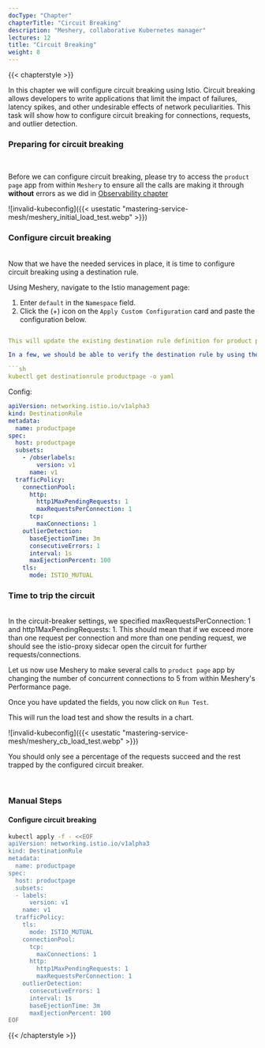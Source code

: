 ```yaml
---
docType: "Chapter"
chapterTitle: "Circuit Breaking"
description: "Meshery, collaborative Kubernetes manager"
lectures: 12
title: "Circuit Breaking"
weight: 8
---
```


{{< chapterstyle >}}

In this chapter we will configure circuit breaking using Istio. Circuit breaking allows developers to write applications that limit the impact of failures, latency spikes, and other undesirable effects of network peculiarities. This task will show how to configure circuit breaking for connections, requests, and outlier detection.

### Preparing for circuit breaking
<br />

Before we can configure circuit breaking, please try to access the `product page` app from within `Meshery` to ensure all the calls are making it through **without** errors as we did in [Observability chapter](observability)

![invalid-kubeconfig]({{< usestatic "mastering-service-mesh/meshery_initial_load_test.webp" >}})

### Configure circuit breaking

<br />
Now that we have the needed services in place, it is time to configure circuit breaking using
a destination rule.

Using Meshery, navigate to the Istio management page:

1. Enter `default` in the `Namespace` field.
2. Click the (+) icon on the `Apply Custom Configuration` card and paste the configuration below.

```yaml

This will update the existing destination rule definition for product page service to break the circuit if there are more than one connection and more than one pending request.

In a few, we should be able to verify the destination rule by using the command below:

```sh
kubectl get destinationrule productpage -o yaml
```

Config:

```yaml
apiVersion: networking.istio.io/v1alpha3
kind: DestinationRule
metadata:
  name: productpage
spec:
  host: productpage
  subsets:
    - /obserlabels:
        version: v1
      name: v1
  trafficPolicy:
    connectionPool:
      http:
        http1MaxPendingRequests: 1
        maxRequestsPerConnection: 1
      tcp:
        maxConnections: 1
    outlierDetection:
      baseEjectionTime: 3m
      consecutiveErrors: 1
      interval: 1s
      maxEjectionPercent: 100
    tls:
      mode: ISTIO_MUTUAL
```

### Time to trip the circuit

<br />
In the circuit-breaker settings, we specified maxRequestsPerConnection: 1 and http1MaxPendingRequests:
1. This should mean that if we exceed more than one request per connection and more than one
pending request, we should see the istio-proxy sidecar open the circuit for further requests/connections.

Let us now use Meshery to make several calls to `product page` app by changing the number of concurrent connections to 5 from within Meshery's Performance page.

Once you have updated the fields, you now click on `Run Test`.

This will run the load test and show the results in a chart.

![invalid-kubeconfig]({{< usestatic "mastering-service-mesh/meshery_cb_load_test.webp" >}})

You should only see a percentage of the requests succeed and the rest trapped by the configured circuit breaker.

<br />

### Manual Steps

#### Configure circuit breaking

```sh
kubectl apply -f - <<EOF
apiVersion: networking.istio.io/v1alpha3
kind: DestinationRule
metadata:
  name: productpage
spec:
  host: productpage
  subsets:
  - labels:
      version: v1
    name: v1
  trafficPolicy:
    tls:
      mode: ISTIO_MUTUAL
    connectionPool:
      tcp:
        maxConnections: 1
      http:
        http1MaxPendingRequests: 1
        maxRequestsPerConnection: 1
    outlierDetection:
      consecutiveErrors: 1
      interval: 1s
      baseEjectionTime: 3m
      maxEjectionPercent: 100
EOF
```

{{< /chapterstyle >}}
